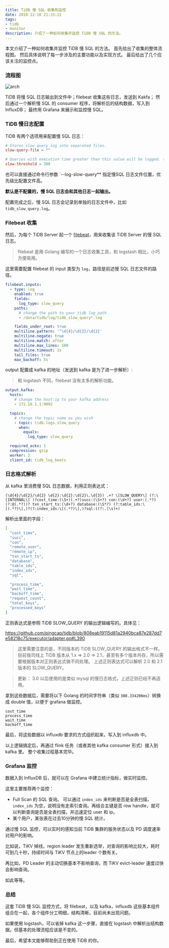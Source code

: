```yaml
---
title: TiDB 慢 SQL 收集和监控
date: 2018-12-16 21:33:22
tags:
- tidb
- monitor
description: 介绍了一种如何收集并监控 TiDB 慢 SQL 的方法。
---
```


本文介绍了一种如何收集并监控 TiDB 慢 SQL 的方法。
首先给出了收集的整体流程图。
然后具体说明了每一步涉及的主要功能以及实现方式。
最后给出了几个应该关注的监控点。

### 流程图 ###

![arch](https://user-images.githubusercontent.com/1456096/50014598-5a358380-ffff-11e8-9775-825ac37de17b.png)

TiDB 将慢 SQL 日志输出到文件中；filebeat 收集这些日志，发送到 Kakfa；
然后通过一个解析慢 SQL 的 consumer 程序，将解析后的结构数据，写入到 InfluxDB；
最终用 Grafana 来展示和监控慢 SQL。

### TiDB 慢日志配置 ###

TiDB 有两个选项用来配置慢 SQL 日志：

```toml
# Stores slow query log into separated files.
slow-query-file = ""

# Queries with execution time greater than this value will be logged. (Milliseconds)
slow-threshold = 300
```

也可以直接通过命令行参数 `--log-slow-query** 指定慢SQL 日志文件位置，优先级比配置文件高。

**默认是不配置的，慢 SQL 日志会和其他日志一起输出。**

配置完成之后，慢 SQL 日志会记录到单独的日志文件中，比如 `tidb_slow_query.log`。

### Filebeat 收集 ###

然后，为每个 TiDB Server 起一个 [filebeat](https://github.com/elastic/beats/tree/master/filebeat)，用来收集该 TiDB Server 的慢 SQL 日志。

> filebeat 是用 Golang 编写的一个日志收集工具，和 logstash 相比，小巧方便易用。


这里需要配置 filebeat 的 input 类型为 `log`，路径是前述慢 SQL 日志文件的路径。

``` yaml
filebeat.inputs:
  - type: log
    enabled: true
    fields:
      log_type: slow_query
    paths:
      # change the path to your tidb log path
      - /data/tidb/log/tidb_slow_query*.log

    fields_under_root: true
    multiline.pattern: '^\d{4}/\d{2}/\d{2}'
    multiline.negate: true
    multiline.match: after
    multiline.max_lines: 100
    multiline.timeout: 2s
    tail_files: true
    max_backoff: 5s
```

output 配置成 kafka 的地址（发送到 kafka 是为了进一步解析）:

>  和 logstash 不同，filebeat 没有太多的解析功能。

``` yaml
output.kafka:
  hosts:
    # change the host:ip to your kafka address
    - 172.16.1.1:9092

  topics:
    # change the topic name as you wish
    - topic: tidb.logs.slow_query
      when:
        equals:
          log_type: slow_query

  required_acks: 1
  compression: gzip
  worker: 2
  client_id: tidb_log_beats
```

### 日志格式解析 ###

从 kafka 里消费慢 SQL 日志数据，利用正则表达式：
``` regexp
(\d{4}/\d{2}/\d{2} \d{2}:\d{2}:\d{2}\.\d{3}) .+? \[SLOW_QUERY\] (?:\[INTERNAL\] )?cost_time:(\S+)(.+?)succ:(\S+?) con:(\d+?) user:(.*?)(?:@(.*?))? txn_start_ts:(\d+?) database:(\S*?) (?:table_ids:\[(.*?)\],)?(?:index_ids:\[(.*?)\],)?sql:((?:.|\s)+)
```
解析出里面的字段：

```json
[
  "cost_time",
  "succ",
  "con",
  "remote_user",
  "remote_ip",
  "txn_start_ts",
  "database",
  "table_ids",
  "index_ids",
  "sql",

  "process_time",
  "wait_time",
  "backoff_time",
  "request_count",
  "total_keys",
  "processed_keys"
]
```

正则表达式是参照 TiDB SLOW\_QUERY 的输出逻辑编写的。具体见：

https://github.com/pingcap/tidb/blob/808eab19115d81a2940bca87e287dd7e58218c75/executor/adapter.go#L390


> 这里需要注意的是，不同版本的 TiDB SLOW\_QUERY 的输出格式不一样。
> 目前我司线上 TiDB 版本从 1.x => 2.0 => 2.1，甚至有多个版本共存，所以需要根据版本对正则表达式做不同处理。
> 上述正则表达式可以解析 2.0 和 2.1 版本的 SLOW\_QUERY。

> 更新：
> 3.0 以后使用的是类似 mysql 的慢日志格式，上述正则已经不再适用。

拿到这些数据后，需要将以下 Golang 的时间字符串（类似 `308.334206ms`）转换成 double 值，以便于 grafana 做监控。

```
cost_time
process_time
wait_time
backoff_time
```

最后，将这些数据以 influxdb 要求的方式组织起来，写入到 influxdb 中。

以上逻辑搞定后，再通过 flink 任务（或者其他 kafka consumer 形式）接入到 kafka 里。
整个收集过程基本完毕。

### Grafana 监控 ###

数据入到 InfluxDB 后，就可以在 Grafana 中建立统计指标，做实时监控。

这里主要推荐两个监控：

- Full Scan 的 SQL 查询。 可以通过 `index_ids` 来判断是否是全表扫描，`index_ids` 为空，说明没有走索引查询。再结合主键是否 row handle，就可以判断查询是否是全表扫描，并迅速定位 user 和 ip。
- 某个用户，某张表在过去10分钟的慢 SQL 统计。


通过慢 SQL 监控，可以实时的感知当前 TiDB 集群的服务状态以及 PD 调度速率对用户的影响。

比如说，TiKV 掉线，region leader 发生重新选举，对查询的影响比较大，耗时可到几十秒，持续时间与 TiKV 节点上的leader 个数有关。

再比如，PD Leader 的主动切换基本不影响查询，而 TiKV evict-leader 速度过快会影响查询。

如此等等。


### 总结 ###

这套 TiDB 慢 SQL 监控方式，将 filebeat，以及 kafka，influxdb 这些基本组件组合在一起，各个组件分工明细，结构清晰，目前尚未出现问题。

如果使用 logstash，可以省掉 kafka 这一步骤，直接在 logstash 中解析出结构数据。但基本的处理流程应该是不变的。


最后，希望本文能够帮助到正在使用 TiDB 的你。


